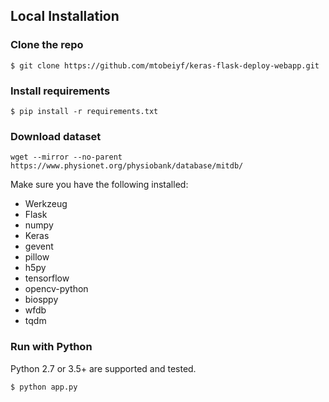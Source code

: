 ## Local Installation

### Clone the repo
```shell
$ git clone https://github.com/mtobeiyf/keras-flask-deploy-webapp.git
```

### Install requirements

```shell
$ pip install -r requirements.txt
```

### Download dataset

```shell
wget --mirror --no-parent https://www.physionet.org/physiobank/database/mitdb/
```

Make sure you have the following installed:
- Werkzeug
- Flask
- numpy
- Keras
- gevent
- pillow
- h5py
- tensorflow
- opencv-python
- biosppy
- wfdb
- tqdm




### Run with Python

Python 2.7 or 3.5+ are supported and tested.

```shell
$ python app.py
```
